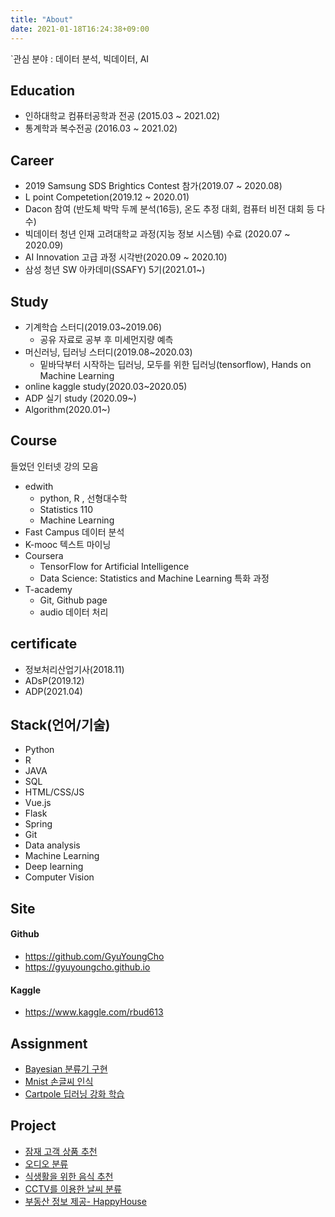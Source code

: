 ```yaml
---
title: "About"
date: 2021-01-18T16:24:38+09:00
---
```


`관심 분야 : 데이터 분석, 빅데이터, AI

## Education
- 인하대학교 컴퓨터공학과 전공 (2015.03 ~ 2021.02)
- 통계학과 복수전공 (2016.03 ~ 2021.02)

## Career
- 2019 Samsung SDS Brightics Contest 참가(2019.07 ~ 2020.08)
- L point Competetion(2019.12 ~ 2020.01)
- Dacon 참여 (반도체 박막 두께 분석(16등), 온도 추정 대회, 컴퓨터 비전 대회 등 다수)
- 빅데이터 청년 인재 고려대학교 과정(지능 정보 시스템) 수료 (2020.07 ~ 2020.09)
- AI Innovation 고급 과정 시각반(2020.09 ~ 2020.10)
- 삼성 청년 SW 아카데미(SSAFY) 5기(2021.01~)


## Study
- 기계학습 스터디(2019.03~2019.06)
    - 공유 자료로 공부 후 미세먼지량 예측
- 머신러닝, 딥러닝 스터디(2019.08~2020.03)
    - 밑바닥부터 시작하는 딥러닝, 모두를 위한 딥러닝(tensorflow), Hands on Machine Learning
- online kaggle study(2020.03~2020.05)
- ADP 실기 study (2020.09~)
- Algorithm(2020.01~)

## Course
들었던 인터넷 강의 모음
- edwith
    - python, R , 선형대수학
    - Statistics 110
    - Machine Learning
- Fast Campus 데이터 분석
- K-mooc 텍스트 마이닝
- Coursera
    -  TensorFlow for Artificial Intelligence
    - Data Science: Statistics and Machine Learning 특화 과정
- T-academy
    - Git, Github page
    - audio 데이터 처리

## certificate
- 정보처리산업기사(2018.11)
- ADsP(2019.12)
- ADP(2021.04)

## Stack(언어/기술)
- Python
- R
- JAVA
- SQL
- HTML/CSS/JS
- Vue.js
- Flask
- Spring
- Git
- Data analysis
- Machine Learning
- Deep learning
- Computer Vision

## Site
#### Github
- https://github.com/GyuYoungCho
- https://gyuyoungcho.github.io
#### Kaggle
- https://www.kaggle.com/rbud613


## Assignment
- [Bayesian 분류기 구현](https://github.com/GyuYoungCho/machine_learning_Data_analysis/blob/master/Machine_learning_code/baysian_logistic_implement.ipynb)
- [Mnist 손글씨 인식](https://github.com/GyuYoungCho/Deep_learning/tree/master/mnist__nn)
- [Cartpole 딥러닝 강화 학습](https://github.com/GyuYoungCho/Deep_learning/tree/master/cartpole_genetic)

## Project
- [잠재 고객 상품 추천](https://github.com/GyuYoungCho/Project/tree/master/L_point%20Competition/L_point_final)
- [오디오 분류](https://github.com/GyuYoungCho/Deep_learning/tree/master/audio) 
- [식생활을 위한 음식 추천](https://github.com/GyuYoungCho/project_public)
- [CCTV를 이용한 날씨 분류](https://github.com/GyuYoungCho/Capstone)
- [부동산 정보 제공- HappyHouse]()